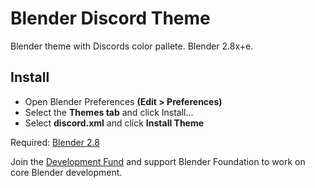 # Blender Discord Theme
Blender theme with Discords color pallete.
Blender 2.8x+e.

## Install
* Open Blender Preferences **(Edit > Preferences)**
* Select the **Themes tab** and click Install…
* Select **discord.xml** and click **Install Theme**


Required: [Blender 2.8](https://www.blender.org/download/)

Join the [Development Fund](https://fund.blender.org) and support Blender Foundation to work on core Blender development.
